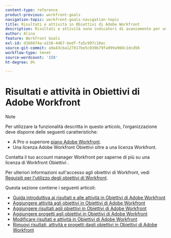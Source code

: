 ```yaml
---
content-type: reference
product-previous: workfront-goals
navigation-topic: workfront-goals-navigation-topic
title: Risultati e attività in Obiettivi di Adobe Workfront
description: Risultati e attività sono indicatori di avanzamento per un obiettivo in Obiettivi di Adobe Workfront. Ulteriori informazioni sui risultati e le attività sono disponibili nei seguenti articoli.
author: Alina
feature: Workfront Goals
exl-id: d166674a-a158-4467-bedf-fa5c997c18ec
source-git-commit: a9a43cba127917be5c030b79fa099a960c1dcd56
workflow-type: tm+mt
source-wordcount: '158'
ht-degree: 0%

---
```



# Risultati e attività in Obiettivi di Adobe Workfront

<!--drafted for P&P new model: the note at the top will need to be replaced with this:

Your organization must have the following to use the functionality described in this article:

* For the legacy plan and license structure: 

  * A Pro or higher [Adobe Workfront plan](https://www.workfront.com/plans). 
  * An Adobe Workfront Goals license in addition to a Workfront license.

* For the current plan and license structure:

  * An Ultimate plan 
    
    Or
    
    An additional license for Adobe Workfront Goals for the Prime or Select Adobe Workfront plans. <is there a link we can add here for the plans and what they contain?!>

Contact your Workfront account manager to learn about a Workfront Goals license.

For additional information about access to Workfront Goals, see [Requirements to use Workfront Goals](../workfront-goals/goal-management/access-needed-for-wf-goals.md).
-->

>[!NOTE]
>
>Per utilizzare la funzionalità descritta in questo articolo, l’organizzazione deve disporre delle seguenti caratteristiche:
>
>* A Pro o superiore [piano Adobe Workfront](https://www.workfront.com/plans).
>* Una licenza Adobe Workfront Obiettivi oltre a una licenza Workfront.
>
>  Contatta il tuo account manager Workfront per saperne di più su una licenza di Workfront Obiettivi .
>
>Per ulteriori informazioni sull&#39;accesso agli obiettivi di Workfront, vedi [Requisiti per l&#39;utilizzo degli obiettivi di Workfront](../../workfront-goals/goal-management/access-needed-for-wf-goals.md).

Questa sezione contiene i seguenti articoli:

* [Guida introduttiva ai risultati e alle attività in Obiettivi di Adobe Workfront](../../workfront-goals/results-and-activities/get-started-with-results-and-activities.md)
* [Aggiungere attività agli obiettivi in Obiettivi di Adobe Workfront](../../workfront-goals/results-and-activities/add-activities-to-goals.md)
* [Aggiungere risultati agli obiettivi in Obiettivi di Adobe Workfront](../../workfront-goals/results-and-activities/add-results-to-goals.md)
* [Aggiungere progetti agli obiettivi in Obiettivi di Adobe Workfront](../../workfront-goals/results-and-activities/connect-projects-to-goals-overview.md)
* [Modificare risultati e attività in Obiettivi di Adobe Workfront](../../workfront-goals/results-and-activities/edit-results-and-activities.md)
* [Rimuovi risultati, attività e progetti dagli obiettivi in Obiettivi di Adobe Workfront](../../workfront-goals/results-and-activities/remove-results-activities-from-goals.md)
